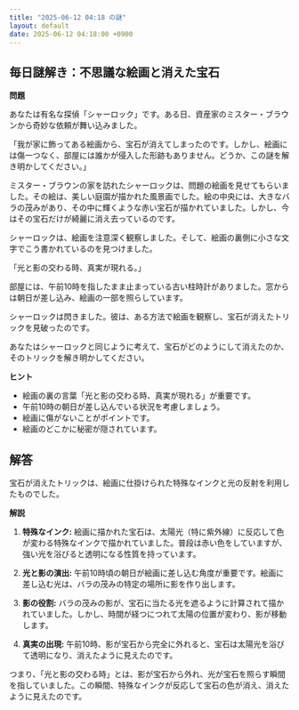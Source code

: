 ```yaml
---
title: "2025-06-12 04:18 の謎"
layout: default
date: 2025-06-12 04:18:00 +0900
---
```

## 毎日謎解き：不思議な絵画と消えた宝石

**問題**

あなたは有名な探偵「シャーロック」です。ある日、資産家のミスター・ブラウンから奇妙な依頼が舞い込みました。

「我が家に飾ってある絵画から、宝石が消えてしまったのです。しかし、絵画には傷一つなく、部屋には誰かが侵入した形跡もありません。どうか、この謎を解き明かしてください。」

ミスター・ブラウンの家を訪れたシャーロックは、問題の絵画を見せてもらいました。その絵は、美しい庭園が描かれた風景画でした。絵の中央には、大きなバラの茂みがあり、その中に輝くような赤い宝石が描かれていました。しかし、今はその宝石だけが綺麗に消え去っているのです。

シャーロックは、絵画を注意深く観察しました。そして、絵画の裏側に小さな文字でこう書かれているのを見つけました。

「光と影の交わる時、真実が現れる。」

部屋には、午前10時を指したまま止まっている古い柱時計がありました。窓からは朝日が差し込み、絵画の一部を照らしています。

シャーロックは閃きました。彼は、ある方法で絵画を観察し、宝石が消えたトリックを見破ったのです。

あなたはシャーロックと同じように考えて、宝石がどのようにして消えたのか、そのトリックを解き明かしてください。

**ヒント**

*   絵画の裏の言葉「光と影の交わる時、真実が現れる」が重要です。
*   午前10時の朝日が差し込んでいる状況を考慮しましょう。
*   絵画に傷がないことがポイントです。
*   絵画のどこかに秘密が隠されています。

## 解答

宝石が消えたトリックは、絵画に仕掛けられた特殊なインクと光の反射を利用したものでした。

**解説**

1.  **特殊なインク:** 絵画に描かれた宝石は、太陽光（特に紫外線）に反応して色が変わる特殊なインクで描かれていました。普段は赤い色をしていますが、強い光を浴びると透明になる性質を持っています。

2.  **光と影の演出:** 午前10時頃の朝日が絵画に差し込む角度が重要です。絵画に差し込む光は、バラの茂みの特定の場所に影を作り出します。

3.  **影の役割:** バラの茂みの影が、宝石に当たる光を遮るように計算されて描かれていました。しかし、時間が経つにつれて太陽の位置が変わり、影が移動します。

4.  **真実の出現:** 午前10時、影が宝石から完全に外れると、宝石は太陽光を浴びて透明になり、消えたように見えたのです。

つまり、「光と影の交わる時」とは、影が宝石から外れ、光が宝石を照らす瞬間を指していました。この瞬間、特殊なインクが反応して宝石の色が消え、消えたように見えたのです。
